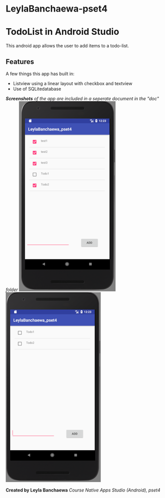 # LeylaBanchaewa-pset4

# TodoList in Android Studio

This android app allows the user to add items to a todo-list.



## Features

A few things this app has built in:

* Listview using a linear layout with checkbox and textview
* Use of SQLitedatabase


_**Screenshots** of the app are included in a seperate document in the "doc" folder_
![Items added](https://github.com/Nova0125/LeylaBanchaewa_pset4/blob/master/doc/itemsadded_TodoList_pset4.png)
![Items deleted](https://github.com/Nova0125/LeylaBanchaewa_pset4/blob/master/doc/itemsdeleted_TodoList_pset4.png)

__Created by Leyla Banchaewa__
_Course Native Apps Studio (Android), pset4_
